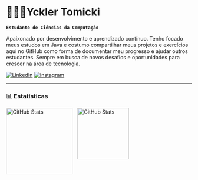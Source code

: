 # 👨🏼‍💻Yckler Tomicki

**`Estudante de Ciências da Computação`**

Apaixonado por desenvolvimento e aprendizado contínuo. Tenho focado meus estudos em Java e costumo compartilhar meus projetos e exercícios aqui no GitHub como forma de documentar meu progresso e ajudar outros estudantes. Sempre em busca de novos desafios e oportunidades para crescer na área de tecnologia.

[![LinkedIn](https://img.shields.io/badge/LinkedIn-0077B5?style=flat&logo=linkedin&logoColor=white)](https://www.linkedin.com/in/ycklertomicki/)
[![Instagram](https://img.shields.io/badge/Instagram-E4405F?style=flat&logo=instagram&logoColor=white)](https://www.instagram.com/yckler_tomicki/)

---

### 📊 Estatísticas

<p>
  <img 
    align="left" 
    alt="GitHub Stats" 
    height="180" 
    style="padding-right: 10px;" 
    src="https://github-readme-stats.vercel.app/api?username=ycklertomicki&show_icons=true&theme=tokyonight&include_all_commits=true&locale=pt-br" 
  />

<img 
      align="left" 
      alt="GitHub Stats" 
      height="140" 
      src="https://github-readme-stats.vercel.app/api/top-langs/?username=ycklertomicki&theme=tokyonight&layout=compact&custom_title=Tecnologias&langs_count=9" 
  />

</p>
